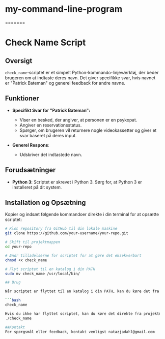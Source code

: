 # my-command-line-program
=======
# Check Name Script

## Oversigt

`check_name`-scriptet er et simpelt Python-kommando-linjeværktøj, der beder brugeren om at indtaste deres navn. Det giver specifikke svar, hvis navnet er "Patrick Bateman" og generel feedback for andre navne.

## Funktioner

- **Specifikt Svar for "Patrick Bateman":**
  - Viser en besked, der angiver, at personen er en psykopat.
  - Angiver en reservationsstatus.
  - Spørger, om brugeren vil returnere nogle videokassetter og giver et svar baseret på deres input.

- **Generel Respons:**
  - Udskriver det indtastede navn.

## Forudsætninger

- **Python 3**: Scriptet er skrevet i Python 3. Sørg for, at Python 3 er installeret på dit system.

## Installation og Opsætning

Kopier og indsæt følgende kommandoer direkte i din terminal for at opsætte scriptet:

```bash
# Klon repository fra GitHub til din lokale maskine
git clone https://github.com/your-username/your-repo.git

# Skift til projektmappen
cd your-repo

# Ændr tilladelserne for scriptet for at gøre det eksekverbart
chmod +x check_name

# Flyt scriptet til en katalog i din PATH
sudo mv check_name /usr/local/bin/

## Brug

Når scriptet er flyttet til en katalog i din PATH, kan du køre det fra enhver terminal med følgende kommando:

```bash
check_name

Hvis du ikke har flyttet scriptet, kan du køre det direkte fra projektmappen med:
./check_name

##Kontakt
For spørgsmål eller feedback, kontakt venligst natazjadahl@gmail.com
